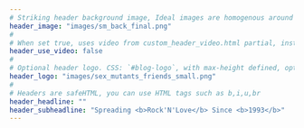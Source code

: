 ```yaml
---
# Striking header background image, Ideal images are homogenous around the centre and contrasting to the text. Non-ideal images can use `title_guard`
header_image: "images/sm_back_final.png"
#
# When set true, uses video from custom_header_video.html partial, instead of header_image
header_use_video: false
#
# Optional header logo. CSS: `#blog-logo`, with max-height defined, optimize to prevent scaling
header_logo: "images/sex_mutants_friends_small.png"
#
# Headers are safeHTML, you can use HTML tags such as b,i,u,br
header_headline: ""
header_subheadline: "Spreading <b>Rock'N'Love</b> Since <b>1993</b>"
---
```


